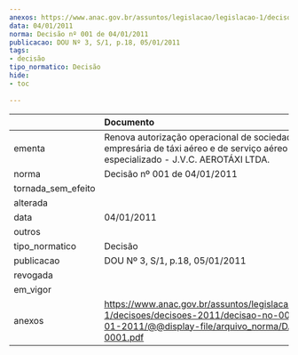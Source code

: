 ```yaml
---
anexos: https://www.anac.gov.br/assuntos/legislacao/legislacao-1/decisoes/decisoes-2011/decisao-no-001-de-04-01-2011/@@display-file/arquivo_norma/DA2011-0001.pdf
data: 04/01/2011
norma: Decisão nº 001 de 04/01/2011
publicacao: DOU Nº 3, S/1, p.18, 05/01/2011
tags:
- decisão
tipo_normatico: Decisão
hide: 
- toc 
 
---
```


|                    | Documento                                                                                                                                                 |
|:-------------------|:----------------------------------------------------------------------------------------------------------------------------------------------------------|
| ementa             | Renova autorização operacional de sociedade empresária de táxi aéreo e de serviço aéreo especializado - J.V.C. AEROTÁXI LTDA.                             |
| norma              | Decisão nº 001 de 04/01/2011                                                                                                                              |
| tornada_sem_efeito |                                                                                                                                                           |
| alterada           |                                                                                                                                                           |
| data               | 04/01/2011                                                                                                                                                |
| outros             |                                                                                                                                                           |
| tipo_normatico     | Decisão                                                                                                                                                   |
| publicacao         | DOU Nº 3, S/1, p.18, 05/01/2011                                                                                                                           |
| revogada           |                                                                                                                                                           |
| em_vigor           |                                                                                                                                                           |
| anexos             | https://www.anac.gov.br/assuntos/legislacao/legislacao-1/decisoes/decisoes-2011/decisao-no-001-de-04-01-2011/@@display-file/arquivo_norma/DA2011-0001.pdf |